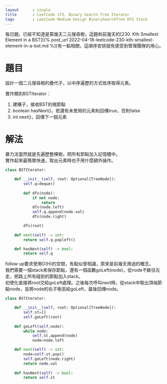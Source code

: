 ```yaml
---
layout      : single
title       : LeetCode 173. Binary Search Tree Iterator
tags 		: LeetCode Medium Design BinarySearchTree DFS Stack 
---
```

每日題。已經不知道是第幾天二元搜尋樹，這題和前幾天的[230. Kth Smallest Element in a BST]({% post_url 2022-04-18-leetcode-230-kth-smallest-element-in-a-bst.md %})有一點相關，這順序安排就有感受到管理團隊的用心。

# 題目
設計一個二元搜尋樹的疊代子，以中序遍歷的方式依序取得元素。

實作類別BSTIterator：  
1. 建構子，接收BST的根節點  
2. boolean hasNext()，若還有未使用的元素則回傳true，否則false  
3. int next()，回傳下一個元素  

# 解法
暴力法當然就是先遍歷整棵樹，把所有節點加入記憶體中。  
實作起來最簡單快速，取出元素時也不用什麼額外操作。

```python
class BSTIterator:

    def __init__(self, root: Optional[TreeNode]):
        self.q=deque()
        
        def dfs(node):
            if not node:
                return
            dfs(node.left)
            self.q.append(node.val)
            dfs(node.right)

        dfs(root)
            
    def next(self) -> int:
        return self.q.popleft()  

    def hasNext(self) -> bool:
        return self.q
```

follow up要求使用O(H)的空間，有點似曾相識，原來是前幾天用過的概念。  
我們需要一個stack來保存節點，還有一個函數goLeft(node)，從node不斷往左走，把路上所有碰到的節點加入stack。  
初使化直接將root交給goLeft處理。之後每次呼叫next時，從stack中取出頂端節點node，並將node的右子樹丟給goLeft，最後回傳node。  

```python
class BSTIterator:

    def __init__(self, root: Optional[TreeNode]):
        self.st=[]
        self.goLeft(root)
        
    def goLeft(self,node):
        while node:
            self.st.append(node)
            node=node.left

    def next(self) -> int:
        node=self.st.pop()
        self.goLeft(node.right)
        return node.val
        
    def hasNext(self) -> bool:
        return self.st
```